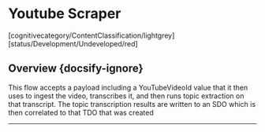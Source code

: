 <!--TODO: Replace all references to "VDA", "Developer Application", and "Developer App" with "Veritone Developer"-->

# Youtube Scraper
[cognitivecategory/ContentClassification/lightgrey]
[status/Development/Undeveloped/red]


## Overview {docsify-ignore}
This flow accepts a payload including a YouTubeVideoId value that it then uses to ingest the video, transcribes it, and then runs topic extraction on that transcript. The topic transcription results are written to an SDO which is then correlated to that TDO that was created 

<hr>